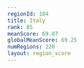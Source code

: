 ```yaml
---
regionId: 184
title: Italy
rank: 85
meanScore: 69.87
globalMeanScore: 69.25
numRegions: 220
layout: region_score
---
```

